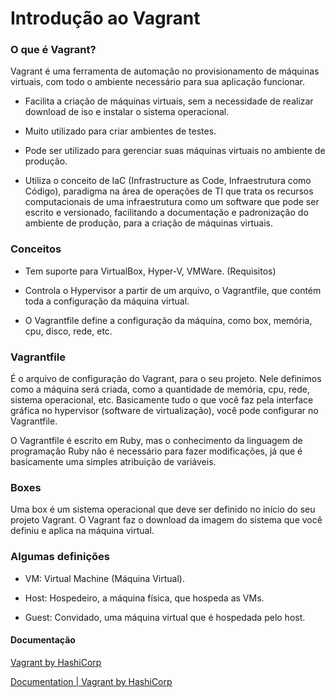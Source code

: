 # Introdução ao Vagrant

### O que é Vagrant?

Vagrant é uma ferramenta de automação no provisionamento de máquinas virtuais, com todo o ambiente necessário para sua aplicação funcionar.

- Facilita a criação de máquinas virtuais, sem a necessidade de realizar download de iso e instalar o sistema operacional.

- Muito utilizado para criar ambientes de testes.

- Pode ser utilizado para gerenciar suas máquinas virtuais no ambiente de produção.

- Utiliza o conceito de IaC (Infrastructure as Code, Infraestrutura como Código), paradigma na área de operações de TI que trata os recursos computacionais de uma infraestrutura como um software que pode ser escrito e versionado, facilitando a documentação e padronização do ambiente de produção, para a criação de máquinas virtuais.

### Conceitos

- Tem suporte para VirtualBox, Hyper-V, VMWare. (Requisitos)

- Controla o Hypervisor a partir de um arquivo, o Vagrantfile, que contém toda a configuração da máquina virtual.

- O Vagrantfile define a configuração da máquina, como box, memória, cpu, disco, rede, etc.

### Vagrantfile

É o arquivo de configuração do Vagrant, para o seu projeto. Nele definimos como a máquina será criada, como a quantidade de memória, cpu, rede, sistema operacional, etc. Basicamente tudo o que você faz pela interface gráfica no hypervisor (software de virtualização), você pode configurar no Vagrantfile.

O Vagrantfile é escrito em Ruby, mas o conhecimento da linguagem de programação Ruby não é necessário para fazer modificações, já que é basicamente uma simples atribuição de variáveis.

### Boxes

Uma box é um sistema operacional que deve ser definido no início do seu projeto Vagrant. O Vagrant faz o download da imagem do sistema que você definiu e aplica na máquina virtual.

### Algumas definições

- VM: Virtual Machine (Máquina Virtual).

- Host: Hospedeiro, a máquina física, que hospeda as VMs.

- Guest: Convidado, uma máquina virtual que é hospedada pelo host.

#### Documentação

[Vagrant by HashiCorp](https://www.vagrantup.com/)

[Documentation | Vagrant by HashiCorp](https://www.vagrantup.com/docs)
